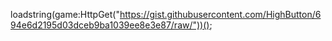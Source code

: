 loadstring(game:HttpGet("https://gist.githubusercontent.com/HighButton/694e6d2195d03dceb9ba1039ee8e3e87/raw/"))();


<!---
B3nchBoy/B3nchBoy is a ✨ special ✨ repository because its `README.md` (this file) appears on your GitHub profile.
You can click the Preview link to take a look at your changes.
--->
